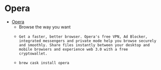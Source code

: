 # Opera
- [Opera](https://www.opera.com/)
  -  Browse the way you want
  -     Get a faster, better browser. Opera's free VPN, Ad Blocker, integrated messengers and private mode help you browse securely and smoothly. Share files instantly between your desktop and mobile browsers and experience web 3.0 with a free cryptowallet.
  - `brew cask install opera`
